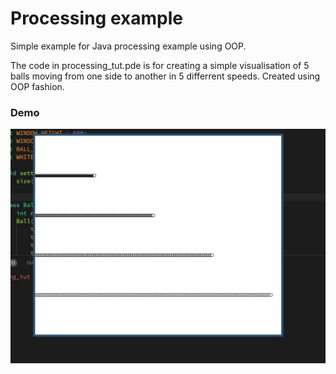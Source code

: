 # Processing example

Simple example for Java processing example using OOP.

The code in processing_tut.pde is for creating a simple visualisation of 5 balls moving from one side to another in 5 differrent speeds.
Created using OOP fashion.

### Demo

![Demo](demo.jpg)
